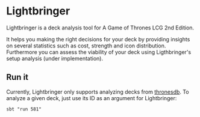 # Lightbringer

Lightbringer is a deck analysis tool for A Game of Thrones LCG 2nd Edition.

It helps you making the right decisions for your deck by providing insights on several
statistics such as cost, strength and icon distribution. Furthermore you can assess
the viability of your deck using Ligthbringer's setup analysis (under implementation).

## Run it
Currently, Lightbringer only supports analyzing decks from [thronesdb](http://thronesdb.com).
To analyze a given deck, just use its ID as an argument for Lightbringer:

    sbt "run 581"


